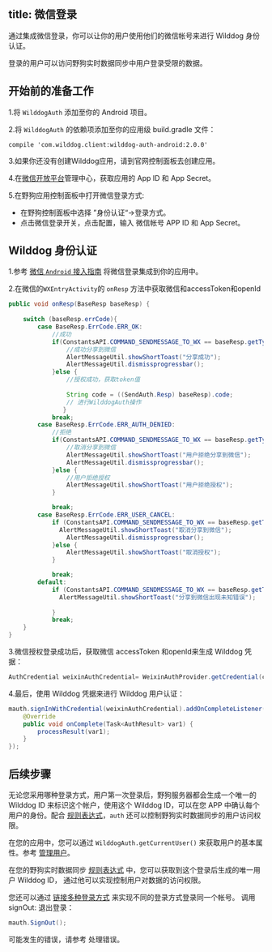 title: 微信登录
---

通过集成微信登录，你可以让你的用户使用他们的微信帐号来进行 Wilddog 身份认证。

登录的用户可以访问野狗实时数据同步中用户登录受限的数据。

## 开始前的准备工作

1.将 `WilddogAuth` 添加至你的 Android 项目。

2.将 `WilddogAuth` 的依赖项添加至你的应用级 build.gradle 文件：
    
    compile 'com.wilddog.client:wilddog-auth-android:2.0.0'
3.如果你还没有创建Wilddog应用，请到官网控制面板去创建应用。

4.在[微信开放平台](https://open.weixin.qq.com/)管理中心，获取应用的 App ID 和 App Secret。

5.在野狗应用控制面板中打开微信登录方式:

  *  在野狗控制面板中选择 ”身份认证“->登录方式。
  *  点击微信登录开关，点击配置，输入 微信帐号 APP ID 和 App Secret。

## Wilddog 身份认证

1.参考 [微信 `Android` 接入指南](https://open.weixin.qq.com/cgi-bin/showdocument?action=dir_list&t=resource/res_list&verify=1&id=1417751808&token=&lang=zh_CN) 将微信登录集成到你的应用中。

2.在微信的`WXEntryActivity`的 `onResp` 方法中获取微信和accessToken和openId

```java
public void onResp(BaseResp baseResp) {
   
    switch (baseResp.errCode){
        case BaseResp.ErrCode.ERR_OK:
            //成功
            if(ConstantsAPI.COMMAND_SENDMESSAGE_TO_WX == baseResp.getType()){
                //成功分享到微信
                AlertMessageUtil.showShortToast("分享成功");
                AlertMessageUtil.dismissprogressbar();
            }else {
                //授权成功，获取token值
           
                String code = ((SendAuth.Resp) baseResp).code;
                // 进行WilddogAuth操作
               }
            break;
        case BaseResp.ErrCode.ERR_AUTH_DENIED:
            //拒绝
            if(ConstantsAPI.COMMAND_SENDMESSAGE_TO_WX == baseResp.getType()){
                //取消分享到微信
                AlertMessageUtil.showShortToast("用户拒绝分享到微信");
                AlertMessageUtil.dismissprogressbar();
            }else {
                //用户拒绝授权
                AlertMessageUtil.showShortToast("用户拒绝授权");
            }

            break;
        case BaseResp.ErrCode.ERR_USER_CANCEL:
            if (ConstantsAPI.COMMAND_SENDMESSAGE_TO_WX == baseResp.getType()) {
              AlertMessageUtil.showShortToast("取消分享到微信");
                AlertMessageUtil.dismissprogressbar();
            }else {
                AlertMessageUtil.showShortToast("取消授权");
            }

            break;
        default:
            if (ConstantsAPI.COMMAND_SENDMESSAGE_TO_WX == baseResp.getType()) {
              AlertMessageUtil.showShortToast("分享到微信出现未知错误");
       
            }
            break;
    }
}
```

3.微信授权登录成功后，获取微信 accessToken 和openId来生成 Wilddog 凭据：

```java
AuthCredential weixinAuthCredential= WeixinAuthProvider.getCredential(code);
```

4.最后，使用 Wilddog 凭据来进行 Wilddog 用户认证：

```java
mauth.signInWithCredential(weixinAuthCredential).addOnCompleteListener(new OnCompleteListener<AuthResult>() {
    @Override
    public void onComplete(Task<AuthResult> var1) {
        processResult(var1);
    }
});
```

## 后续步骤

无论您采用哪种登录方式，用户第一次登录后，野狗服务器都会生成一个唯一的 Wilddog ID 来标识这个帐户，使用这个 Wilddog ID，可以在您 APP 中确认每个用户的身份。配合 [规则表达式](/guide/sync/rules/introduce.html)，`auth` 还可以控制野狗实时数据同步的用户访问权限。

在您的应用中，您可以通过 `WilddogAuth.getCurrentUser()` 来获取用户的基本属性。参考 [管理用户](/guide/auth/web/manageuser.html)。

在您的野狗实时数据同步 [规则表达式](/guide/sync/rules/introduce.html) 中，您可以获取到这个登录后生成的唯一用户 Wilddog ID， 通过他可以实现控制用户对数据的访问权限。

您还可以通过 [链接多种登录方式](/guide/auth/web/link.html) 来实现不同的登录方式登录同一个帐号。
调用 signOut: 退出登录：

```java
mauth.SignOut();
```

可能发生的错误，请参考 处理错误。